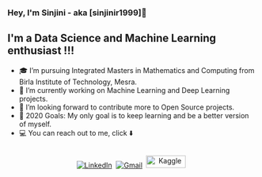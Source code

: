 ###  Hey, I'm Sinjini - aka [sinjinir1999]👋


## I'm a Data Science and Machine Learning enthusiast !!!

- 🎓 I’m pursuing Integrated Masters in Mathematics and Computing from Birla Institute of Technology, Mesra.
- 🔭 I’m currently working on Machine Learning and Deep Learning projects.
- 👯 I’m looking forward to contribute more to Open Source projects.
- 🥅 2020 Goals: My only goal is to keep learning and be a better version of myself.
- 💻 You can reach out to me, click ⬇️ 
<p align="center">
<br>
<a href="https://www.linkedin.com/in/sinjini-roy-5870bb158/"><img src="https://img.shields.io/badge/linkedin-%230077B5.svg?&style=for-the-badge&logo=linkedin&logoColor=white" alt="LinkedIn" /></a>&nbsp;
<a href="mailto:sinjiniroy1999@gmail.com"><img src="https://img.shields.io/badge/gmail-%23D14836.svg?&style=for-the-badge&logo=gmail&logoColor=white" alt="Gmail"/></a>&nbsp;
<a href="https://www.kaggle.com/sinjinir1999"><img src="https://www.kaggle.com/static/images/site-logo.png" alt="Kaggle" width = "80px" height = "25px"/></a>&nbsp;
</p>
<br>


